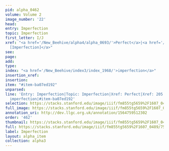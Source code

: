 ```yaml
---
pid: alpha_0462
volume: Volume 2
image_number: '22'
head: 
entry: Imperfection
topic: Imperfection
first_letter: I/J
xref: "<a href='/New_Beehive/alpha4/alpha_0693/'>Perfect</a>|<a href='/New_Beehive/toc/toc2_078/'>205
  [Imperfection]</a>"
see: 
page: 
add: 
type: 
index: "<a href='/New_Beehive/index3/index_1968/'>imperfection</a>"
insertion_xref: 
insertion: 
item: "#item-ba07ed192"
unparsed: 
line: 'Entry: Imperfection|Topic: Imperfection|Xref: Perfect|Xref: 205 [Imperfection]|Index:
  imperfection|#item-ba07ed192'
selection: https://stacks.stanford.edu/image/iiif/fm855tg5659%2F1607_0489/756,2431,2999,519/full/0/default.jpg
full_image: https://stacks.stanford.edu/image/iiif/fm855tg5659%2F1607_0489/full/full/0/default.jpg
annotation_uri: http://dev.llgc.org.uk/annotation/1564759512302
order: '462'
thumbnail: https://stacks.stanford.edu/image/iiif/fm855tg5659%2F1607_0489/756,2431,600,180/250,/0/default.jpg
full: https://stacks.stanford.edu/image/iiif/fm855tg5659%2F1607_0489/756,2431,2999,519/full/0/default.jpg
label: Imperfection
layout: alpha_item
collection: alpha3
---
```

